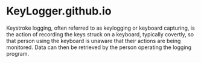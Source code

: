 # KeyLogger.github.io
Keystroke logging, often referred to as keylogging or keyboard capturing, is the action of recording the keys struck on a keyboard, typically covertly, so that person using the keyboard is unaware that their actions are being monitored. Data can then be retrieved by the person operating the logging program.
